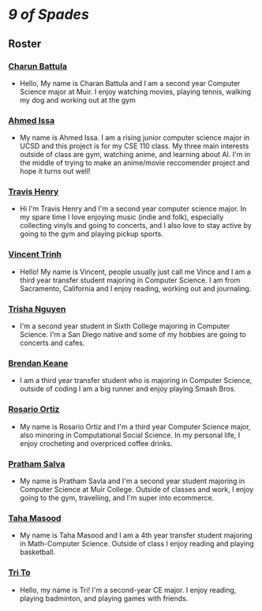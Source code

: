 # ***9 of Spades***

## **Roster**
### [Charun Battula](https://chana-battura.github.io/Chana-Battura/)
* Hello, My name is Charan Battula and I am a second year Computer Science major at Muir.  I enjoy watching movies, playing tennis, walking my dog and working out at the gym
### [Ahmed Issa](https://a1issa369.github.io/110-project/)
* My name is Ahmed Issa. I am a rising junior computer science major in UCSD and this project is for my CSE 110 class. My three main interests outside of class are gym, watching anime, and learning about AI. I'm in the middle of trying to make an anime/movie reccomender project and hope it turns out well!
### [Travis Henry](https://trhenry33.github.io/Pages/)
* Hi I'm Travis Henry and I'm a second year computer science major. In my spare time I love enjoying music (indie and folk), especially collecting vinyls and going to concerts, and I also love to stay active by going to the gym and playing pickup sports.
### [Vincent Trinh](https://vkt5451.github.io/Github-Pages-project/)
* Hello! My name is Vincent, people usually just call me Vince and I am a third year transfer student majoring in Computer Science. I am from Sacramento, California and I enjoy reading, working out and journaling.
### [Trisha Nguyen](https://trishangvyen.github.io/CSE110-GitHub-Pages/)
* I'm a second year student in Sixth College majoring in Computer Science. I'm a San Diego native and some of my hobbies are going to concerts and cafes.
### [Brendan Keane](https://github.com/Keanooo7/lab1_110/blob/main/index.md)
* I am a third year transfer student who is majoring in Computer Science, outside of coding I am a big runner and enjoy playing Smash Bros.
### [Rosario Ortiz](https://github.com/tritonro)
* My name is Rosario Ortiz and I'm a third year Computer Science major, also minoring in Computational Social Science. In my personal life, I enjoy crocheting and overpriced coffee drinks.
### [Pratham Salva](https://prsavla.github.io/lab1-cse110/)
* My name is Pratham Savla and I'm a second year student majoring in Computer Science at Muir College. Outside of classes and work, I enjoy going to the gym, traveliing, and I'm super into ecommerce.
### [Taha Masood](https://t-m1.github.io/CSE110-Lab1/)
* My name is Taha Masood and I am a 4th year transfer student majoring in Math-Computer Science. Outside of class I enjoy reading and playing basketball. 
### [Tri To](https://trto1.github.io/User-Page/)
* Hello, my name is Tri! I'm a second-year CE major. I enjoy reading, playing badminton, and playing games with friends.



